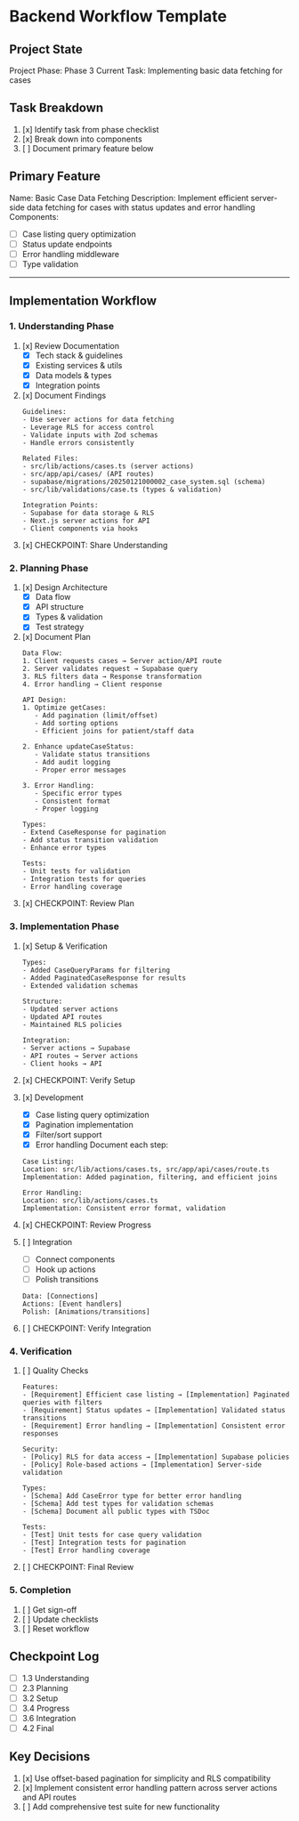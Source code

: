 # Backend Workflow Template

## Project State
Project Phase: Phase 3
Current Task: Implementing basic data fetching for cases

## Task Breakdown
1. [x] Identify task from phase checklist
2. [x] Break down into components
3. [ ] Document primary feature below

## Primary Feature
Name: Basic Case Data Fetching
Description: Implement efficient server-side data fetching for cases with status updates and error handling
Components:
- [ ] Case listing query optimization
- [ ] Status update endpoints
- [ ] Error handling middleware
- [ ] Type validation

---

## Implementation Workflow

### 1. Understanding Phase
1. [x] Review Documentation
    - [x] Tech stack & guidelines
    - [x] Existing services & utils
    - [x] Data models & types
    - [x] Integration points
2. [x] Document Findings
    ```
    Guidelines: 
    - Use server actions for data fetching
    - Leverage RLS for access control
    - Validate inputs with Zod schemas
    - Handle errors consistently

    Related Files:
    - src/lib/actions/cases.ts (server actions)
    - src/app/api/cases/ (API routes)
    - supabase/migrations/20250121000002_case_system.sql (schema)
    - src/lib/validations/case.ts (types & validation)

    Integration Points:
    - Supabase for data storage & RLS
    - Next.js server actions for API
    - Client components via hooks
    ```
3. [x] CHECKPOINT: Share Understanding

### 2. Planning Phase
1. [x] Design Architecture
    - [x] Data flow
    - [x] API structure
    - [x] Types & validation
    - [x] Test strategy
2. [x] Document Plan
    ```
    Data Flow:
    1. Client requests cases → Server action/API route
    2. Server validates request → Supabase query
    3. RLS filters data → Response transformation
    4. Error handling → Client response

    API Design:
    1. Optimize getCases:
       - Add pagination (limit/offset)
       - Add sorting options
       - Efficient joins for patient/staff data
       
    2. Enhance updateCaseStatus:
       - Validate status transitions
       - Add audit logging
       - Proper error messages
       
    3. Error Handling:
       - Specific error types
       - Consistent format
       - Proper logging

    Types:
    - Extend CaseResponse for pagination
    - Add status transition validation
    - Enhance error types

    Tests:
    - Unit tests for validation
    - Integration tests for queries
    - Error handling coverage
    ```
3. [x] CHECKPOINT: Review Plan

### 3. Implementation Phase
1. [x] Setup & Verification
    ```
    Types:
    - Added CaseQueryParams for filtering
    - Added PaginatedCaseResponse for results
    - Extended validation schemas

    Structure:
    - Updated server actions
    - Updated API routes
    - Maintained RLS policies

    Integration:
    - Server actions → Supabase
    - API routes → Server actions
    - Client hooks → API
    ```
2. [x] CHECKPOINT: Verify Setup

3. [x] Development
    - [x] Case listing query optimization
    - [x] Pagination implementation
    - [x] Filter/sort support
    - [x] Error handling
    Document each step:
    ```
    Case Listing:
    Location: src/lib/actions/cases.ts, src/app/api/cases/route.ts
    Implementation: Added pagination, filtering, and efficient joins

    Error Handling:
    Location: src/lib/actions/cases.ts
    Implementation: Consistent error format, validation
    ```
4. [x] CHECKPOINT: Review Progress

5. [ ] Integration
    - [ ] Connect components
    - [ ] Hook up actions
    - [ ] Polish transitions
    ```
    Data: [Connections]
    Actions: [Event handlers]
    Polish: [Animations/transitions]
    ```
6. [ ] CHECKPOINT: Verify Integration

### 4. Verification
1. [ ] Quality Checks
    ```
    Features:
    - [Requirement] Efficient case listing → [Implementation] Paginated queries with filters
    - [Requirement] Status updates → [Implementation] Validated status transitions
    - [Requirement] Error handling → [Implementation] Consistent error responses

    Security:
    - [Policy] RLS for data access → [Implementation] Supabase policies
    - [Policy] Role-based actions → [Implementation] Server-side validation

    Types:
    - [Schema] Add CaseError type for better error handling
    - [Schema] Add test types for validation schemas
    - [Schema] Document all public types with TSDoc

    Tests:
    - [Test] Unit tests for case query validation
    - [Test] Integration tests for pagination
    - [Test] Error handling coverage
    ```
2. [ ] CHECKPOINT: Final Review

### 5. Completion
1. [ ] Get sign-off
2. [ ] Update checklists
3. [ ] Reset workflow

## Checkpoint Log
- [ ] 1.3 Understanding
- [ ] 2.3 Planning
- [ ] 3.2 Setup
- [ ] 3.4 Progress
- [ ] 3.6 Integration
- [ ] 4.2 Final

## Key Decisions
1. [x] Use offset-based pagination for simplicity and RLS compatibility
2. [x] Implement consistent error handling pattern across server actions and API routes
3. [ ] Add comprehensive test suite for new functionality